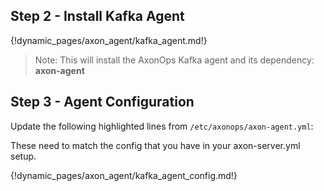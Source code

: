<h2>Step 2 - Install Kafka Agent </h2>

{!dynamic_pages/axon_agent/kafka_agent.md!}

<blockquote>
<p>Note: This will install the AxonOps Kafka agent and its dependency: <strong>axon-agent</strong></p>
</blockquote>

<h2>Step 3 - Agent Configuration </h2>

<p>Update the following highlighted lines from <code>/etc/axonops/axon-agent.yml</code>:</p>

These need to match the config that you have in your axon-server.yml setup.

{!dynamic_pages/axon_agent/kafka_agent_config.md!}